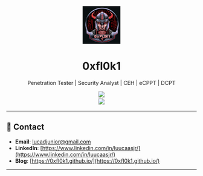 <div align="center">
</div>
<div align="center">
  <img width="100" src="/0xfl0k1.jpg" alt="Profile Picture" />
</div>


<div align="center">
  <h1 align="center">0xfl0k1</h1>
  <p align="center">Penetration Tester | Security Analyst  | CEH | eCPPT | DCPT</p>
</div>


<div align="center">
  <img src="https://github-readme-stats-sigma-five.vercel.app/api?username=0xfl0k1&show_icons=true&theme=tokyonight&hide_border=true" />
</div>

<div align="center">
  <img src="https://github-readme-stats-sigma-five.vercel.app/api/top-langs/?username=0xfl0k1&theme=tokyonight&hide_border=true" />
</div>

---

## 💬 Contact
- **Email**: [lucadjunior@gmail.com](lucadjunior@gmail.com)
- **LinkedIn**: [https://www.linkedin.com/in/luucaasjr/](https://www.linkedin.com/in/luucaasjr/)
- **Blog**: [https://0xfl0k1.github.io/](https://0xfl0k1.github.io/)



---

<div align="center">

</div>
